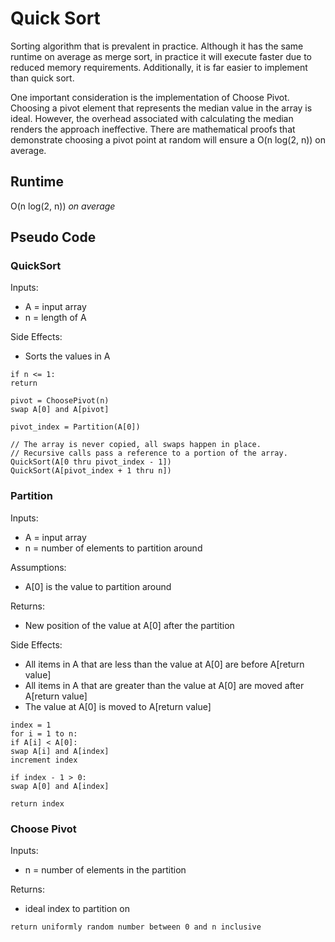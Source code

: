 # Quick Sort

Sorting algorithm that is prevalent in practice. Although it has the same runtime on average as merge sort, in practice
it will execute faster due to reduced memory requirements. Additionally, it is far easier to implement than quick sort.

One important consideration is the implementation of Choose Pivot. Choosing a pivot element that represents the median
value in the array is ideal. However, the overhead associated with calculating the median renders the approach
ineffective. There are mathematical proofs that demonstrate choosing a pivot point at random will ensure a O(n log(2,
n)) on average.

## Runtime
O(n log(2, n)) _on average_

## Pseudo Code

### QuickSort
Inputs:
- A = input array
- n = length of A

Side Effects:
- Sorts the values in A

``` pseudo
if n <= 1:
return

pivot = ChoosePivot(n)
swap A[0] and A[pivot]

pivot_index = Partition(A[0])

// The array is never copied, all swaps happen in place.
// Recursive calls pass a reference to a portion of the array.
QuickSort(A[0 thru pivot_index - 1])
QuickSort(A[pivot_index + 1 thru n])
```

### Partition
Inputs:
- A = input array
- n = number of elements to partition around

Assumptions:
- A[0] is the value to partition around

Returns:
- New position of the value at A[0] after the partition

Side Effects:
- All items in A that are less than the value at A[0] are before A[return value]
- All items in A that are greater than the value at A[0] are moved after A[return value]
- The value at A[0] is moved to A[return value]

``` pseudo
index = 1
for i = 1 to n:
if A[i] < A[0]:
swap A[i] and A[index]
increment index

if index - 1 > 0:
swap A[0] and A[index]

return index
```

### Choose Pivot
Inputs:
- n = number of elements in the partition

Returns:
- ideal index to partition on


``` pseudo
return uniformly random number between 0 and n inclusive
```
